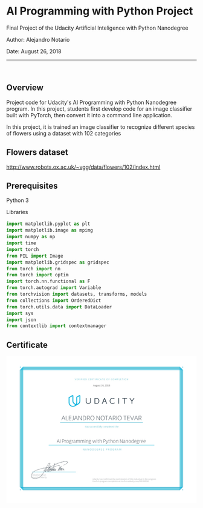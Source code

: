 # AI Programming with Python Project

Final Project of the Udacity Artificial Inteligence with Python Nanodegree

Author: Alejandro Notario

Date: August 26, 2018

<hr>

<br>

## Overview

Project code for Udacity's AI Programming with Python Nanodegree program. In this project, students first develop code for an image classifier built with PyTorch, then convert it into a command line application.

In this project, it is trained an image classifier to recognize different species of flowers using a dataset with 102 categories

## Flowers dataset

http://www.robots.ox.ac.uk/~vgg/data/flowers/102/index.html


## Prerequisites

Python 3

Libraries

```python
import matplotlib.pyplot as plt
import matplotlib.image as mpimg
import numpy as np
import time
import torch
from PIL import Image
import matplotlib.gridspec as gridspec
from torch import nn
from torch import optim
import torch.nn.functional as F
from torch.autograd import Variable
from torchvision import datasets, transforms, models
from collections import OrderedDict
from torch.utils.data import DataLoader
import sys
import json
from contextlib import contextmanager
```

## Certificate

![alt text](https://github.com/alejandronotario/Image-Classifier/blob/master/certificateAN.jpg)
